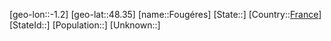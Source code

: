 ﻿---
location: [48.35,-1.2]
type: City
tags:
- geo/City


SpocWebEntityId: 30223
isDeleted: false
confidential: public

---
[geo-lon::-1.2]
[geo-lat::48.35]
[name::Fougéres]
[State::]
[Country::[France](geo/Continent/Europe/France.md)]
[StateId::]
[Population::]
[Unknown::]

